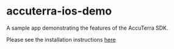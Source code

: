 # accuterra-ios-demo

A sample app demonstrating the features of the AccuTerra SDK.

Please see the installation instructions [here](https://sdk.accuterra.com/latest/ios-sdk-home/ios-getting-started#sample-application-installation)
